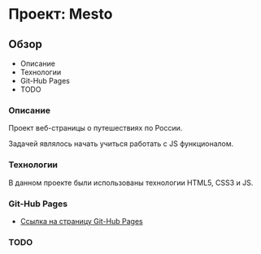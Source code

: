 # Проект: Mesto

## Обзор
* Описание
* Технологии
* Git-Hub Pages
* TODO
### **Описание**

Проект веб-страницы о путешествиях по России.

Задачей являлось начать учиться работать с JS функционалом.
### **Технологии**

В данном проекте были использованы технологии HTML5, CSS3 и JS.
### **Git-Hub Pages**

* [Ссылка на страницу Git-Hub Pages](https://skvorstieven.github.io/mesto/ "Russian Travel")

### **TODO**

